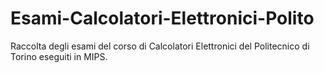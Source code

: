 # Esami-Calcolatori-Elettronici-Polito
Raccolta degli esami del corso di Calcolatori Elettronici del Politecnico di Torino eseguiti in MIPS.
